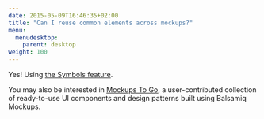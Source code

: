 ```yaml
---
date: 2015-05-09T16:46:35+02:00
title: "Can I reuse common elements across mockups?"
menu:
  menudesktop:
    parent: desktop
weight: 100
---
```

Yes! Using [the Symbols feature](http://support.balsamiq.com/customer/portal/articles/110439).

You may also be interested in [Mockups To Go](http://support.balsamiq.com/customer/portal/articles/131430), a user-contributed collection of ready-to-use UI components and design patterns built using Balsamiq Mockups.
